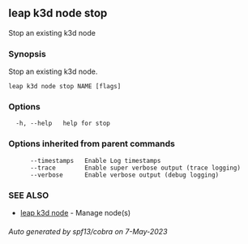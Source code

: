 ## leap k3d node stop

Stop an existing k3d node

### Synopsis

Stop an existing k3d node.

```
leap k3d node stop NAME [flags]
```

### Options

```
  -h, --help   help for stop
```

### Options inherited from parent commands

```
      --timestamps   Enable Log timestamps
      --trace        Enable super verbose output (trace logging)
      --verbose      Enable verbose output (debug logging)
```

### SEE ALSO

* [leap k3d node](leap_k3d_node.md)	 - Manage node(s)

###### Auto generated by spf13/cobra on 7-May-2023
